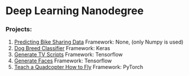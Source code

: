 # Deep Learning Nanodegree

### Projects:
1. [Predicting Bike Sharing Data](https://github.com/Brandon-HY-Lin/udacity_deep_learning_nano_degree/tree/master/predicting_bike_sharing_data)
	Framework: None, (only Numpy is used)
2. [Dog Breed Classifier](https://github.com/Brandon-HY-Lin/udacity_deep_learning_nano_degree/tree/master/dog_breed_classifier)
	Framework: Keras
3. [Generate TV Scripts](https://github.com/Brandon-HY-Lin/udacity_deep_learning_nano_degree/tree/master/generate_tv_scripts)
	Framework: Tensorflow
4. [Generate Faces](https://github.com/Brandon-HY-Lin/udacity_deep_learning_nano_degree/tree/master/generate_faces)
	Framework: Tensorflow
5. [Teach a Quadcopter How to Fly](https://github.com/Brandon-HY-Lin/udacity_deep_learning_nano_degree/tree/master/teach_a_quadcopter_how_to_fly)
	Framework: PyTorch